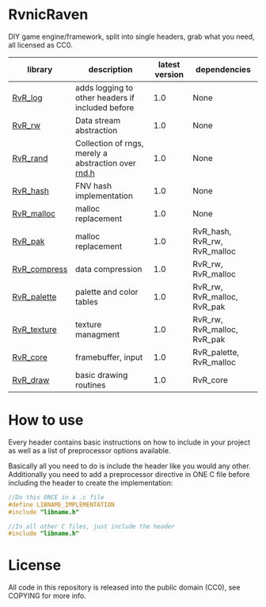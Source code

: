 # RvnicRaven

DIY game engine/framework, split into single headers, grab what you need, all licensed as CC0.

|library|description|latest version|dependencies|
|---|---|---|---|
|[RvR_log](headers/RvR_log.h)|adds logging to other headers if included before|1.0|None|
|[RvR_rw](headers/RvR_rw.h)|Data stream abstraction|1.0|None|
|[RvR_rand](headers/RvR_rand.h)|Collection of rngs, merely a abstraction over [rnd.h](https://github.com/mattiasgustavsson/libs)|1.0|None|
|[RvR_hash](headers/RvR_hash.h)|FNV hash implementation|1.0|None|
|[RvR_malloc](headers/RvR_malloc.h)|malloc replacement|1.0|None|
|[RvR_pak](headers/RvR_pak.h)|malloc replacement|1.0|RvR_hash, RvR_rw, RvR_malloc|
|[RvR_compress](headers/RvR_compress.h)|data compression|1.0|RvR_rw, RvR_malloc|
|[RvR_palette](headers/RvR_palette.h)|palette and color tables|1.0|RvR_rw, RvR_malloc, RvR_pak|
|[RvR_texture](headers/RvR_texture.h)|texture managment|1.0|RvR_rw, RvR_malloc, RvR_pak|
|[RvR_core](headers/RvR_core.h)|framebuffer, input|1.0|RvR_palette, RvR_malloc|
|[RvR_draw](headers/RvR_draw.h)|basic drawing routines|1.0|RvR_core|

# How to use

Every header contains basic instructions on how to include in your project as well as a list of preprocessor options available. 

Basically all you need to do is include the header like you would any other. Additionally you need to add a preprocessor directive in ONE C file before including the header to create the implementation:

```C
//Do this ONCE in a .c file
#define LIBNAME_IMPLEMENTATION
#include "libname.h"

//In all other C files, just include the header
#include "libname.h"
```

# License

All code in this repository is released into the public domain (CC0), see COPYING for more info.
